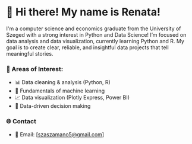 # 👋 Hi there! My name is Renata!

I'm a computer science and economics graduate from the University of Szeged with a strong interest in Python and Data Science!
I’m focused on data analysis and data visualization, currently learning Python and R.
My goal is to create clear, reliable, and insightful data projects that tell meaningful stories.

### 💼 Areas of Interest:
- 📊 Data cleaning & analysis (Python, R)
- 🧠 Fundamentals of machine learning
- 📈 Data visualization (Plotly Express, Power BI)
- 🧾 Data-driven decision making

### 🌐 Contact
- 📧 Email: [szaszamano5@gmail.com]

